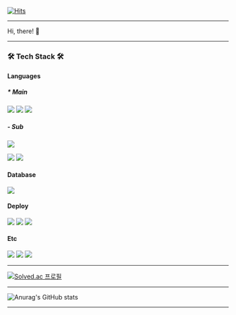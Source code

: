 [![Hits](https://hits.seeyoufarm.com/api/count/incr/badge.svg?url=https%3A%2F%2Fgithub.com%2F8bitHermitcrab&count_bg=%237390AB&title_bg=%232E3440&icon=&icon_color=%23FFFFFF&title=hits&edge_flat=false)](https://hits.seeyoufarm.com)

---

Hi, there! 👋

---

<h3>🛠 Tech Stack 🛠</h3>

<h4>Languages</h4>
<h5> * Main</h5>
<p>
  <img src="https://img.shields.io/badge/Python-3776AB?style=flat&logo=Python&logoColor=white"/> 
  <img src="https://img.shields.io/badge/Flask-000000?style=flat&logo=flask&logoColor=white"/>
  <img src="https://img.shields.io/badge/FastAPI-009688?style=flat&logo=fastapi&logoColor=white"/>
</p>

<h5> - Sub</h5>
<p>
  <img src="https://img.shields.io/badge/Java-437291?style=flat&logo=openjdk&logoColor=white"/>
</p>
<p>
  <img src="https://img.shields.io/badge/PHP-777BB4?style=flat&logo=php&logoColor=white"/>
  <img src="https://img.shields.io/badge/Laravel-FF2D20?style=flat&logo=laravel&logoColor=white"/>
</p>

<h4>Database</h4>
<p>
  <img src="https://img.shields.io/badge/MySQL-4479A1?style=flat&logo=MySQL&logoColor=white"/>
</p>

<h4>Deploy</h4>
<p>
  <img src="https://img.shields.io/badge/Amazon EC2-FF9900?style=flat&logo=amazonec2&logoColor=white"/>
  <img src="https://img.shields.io/badge/Amazon S3-569A31?style=flat&logo=amazons3&logoColor=white"/>
  <img src="https://img.shields.io/badge/Google Cloud-4285F4?style=flat&logo=googlecloud&logoColor=white"/>
</p>

<h4>Etc</h4>
<p>
  <img src="https://img.shields.io/badge/Google Analytics-E37400?style=flat&logo=googleanalytics&logoColor=white"/>
  <img src="https://img.shields.io/badge/Vue.js-4FC08D?style=flat&logo=vuedotjs&logoColor=white"/>
  <img src="https://img.shields.io/badge/Node.js-339933?style=flat&logo=nodedotjs&logoColor=white"/>
</p>

---

[![Solved.ac 프로필](http://mazassumnida.wtf/api/v2/generate_badge?boj=8bitcrab)](https://solved.ac/8bitcrab)

---

![Anurag's GitHub stats](https://github-readme-stats.vercel.app/api?username=8bitHermitcrab&theme=nord&show_icons=true)

---
